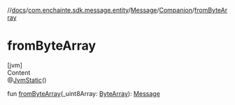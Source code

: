 //[docs](../../../index.md)/[com.enchainte.sdk.message.entity](../../index.md)/[Message](../index.md)/[Companion](index.md)/[fromByteArray](from-byte-array.md)



# fromByteArray  
[jvm]  
Content  
@[JvmStatic](https://kotlinlang.org/api/latest/jvm/stdlib/kotlin.jvm/-jvm-static/index.html)()  
  
fun [fromByteArray](from-byte-array.md)(_uint8Array: [ByteArray](https://kotlinlang.org/api/latest/jvm/stdlib/kotlin/-byte-array/index.html)): [Message](../index.md)  



